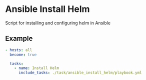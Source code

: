# Ansible Install Helm
Script for installing and configuring helm in Ansible

## Example

```yaml
- hosts: all
  become: true

  tasks:
    - name: Install Helm
      include_tasks: ./task/ansible_install_helm/playbook.yml 
```